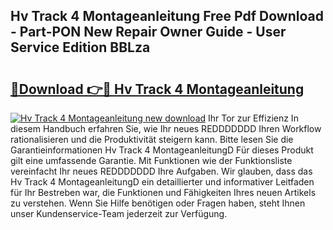 ## Hv Track 4 Montageanleitung Free Pdf Download - Part-PON New Repair Owner Guide - User Service Edition BBLza

# <h2><a href="http://df6mma.blite.top/?on=Hv+Track+4+Montageanleitung">🔗Download 👉🔴 Hv Track 4 Montageanleitung</a></h2>

[![Hv Track 4 Montageanleitung new download](https://i.imgur.com/lujVjoI.png)](http://df6mma.blite.top/?on=Hv+Track+4+Montageanleitung)
Ihr Tor zur Effizienz In diesem Handbuch erfahren Sie, wie Ihr neues REDDDDDDD Ihren Workflow rationalisieren und die Produktivität steigern kann. Bitte lesen Sie die Garantieinformationen Hv Track 4 MontageanleitungD Für dieses Produkt gilt eine umfassende Garantie. Mit Funktionen wie der Funktionsliste vereinfacht Ihr neues REDDDDDDD Ihre Aufgaben. Wir glauben, dass das Hv Track 4 MontageanleitungD ein detaillierter und informativer Leitfaden für Ihr Bestreben war, die Funktionen und Fähigkeiten Ihres neuen Artikels zu verstehen. Wenn Sie Hilfe benötigen oder Fragen haben, steht Ihnen unser Kundenservice-Team jederzeit zur Verfügung.
